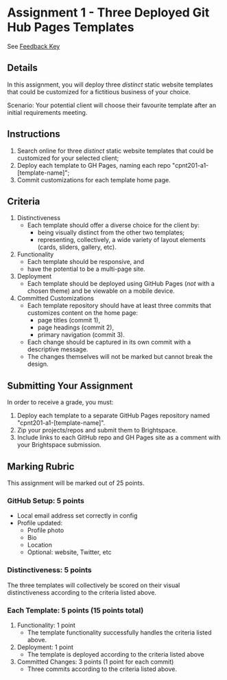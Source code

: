 # Assignment 1 - Three Deployed Git Hub Pages Templates
See [Feedback Key](feedback-key.md)

## Details
In this assignment, you will deploy three _distinct_ static website templates that could be customized for a fictitious business of your choice. 

Scenario: Your potential client will choose their favourite template after an initial requirements meeting.

## Instructions
1. Search online for three _distinct_ static website templates that could be customized for your selected client;
2. Deploy each template to GH Pages, naming each repo "cpnt201-a1-[template-name]";
3. Commit customizations for each template home page.

## Criteria
1. Distinctiveness 
    - Each template should offer a diverse choice for the client by:
        - being visually distinct from the other two templates;
        - representing, collectively, a wide variety of layout elements (cards, sliders, gallery, etc).
2. Functionality
    - Each template should be responsive, and 
    - have the potential to be a multi-page site.
3. Deployment
    - Each template should be deployed using GitHub Pages (_not_ with a chosen theme) and be viewable on a mobile device.
4. Committed Customizations
    - Each template repository should have at least three commits that customizes content on the home page:
        - page titles (commit 1),
        - page headings (commit 2),
        - primary navigation (commit 3).
    - Each change should be captured in its own commit with a descriptive message. 
    - The changes themselves will not be marked but cannot break the design.

## Submitting Your Assignment
In order to receive a grade, you must:
1. Deploy each template to a separate GitHub Pages repository named "cpnt201-a1-[template-name]".
2. Zip your projects/repos and submit them to Brightspace.
3. Include links to each GitHub repo and GH Pages site as a comment with your Brightspace submission.

## Marking Rubric
This assignment will be marked out of 25 points.

### GitHub Setup: 5 points 
- Local email address set correctly in config
- Profile updated:
  - Profile photo
  - Bio
  - Location
  - Optional: website, Twitter, etc

### Distinctiveness: 5 points 
The three templates will collectively be scored on their visual distinctiveness according to the criteria listed above.

### Each Template: 5 points (15 points total)
1. Functionality: 1 point 
    - The template functionality successfully handles the criteria listed above.
2. Deployment: 1 point
    - The template is deployed according to the criteria listed above 
3. Committed Changes: 3 points (1 point for each commit)
    - Three commits according to the criteria listed above.